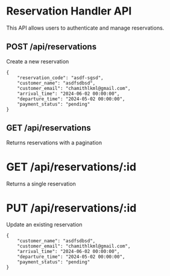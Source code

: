 # Reservation Handler API

This API allows users to authenticate and manage reservations.

## POST /api/reservations

Create a new reservation
```
{
    "reservation_code": "asdf-sgsd",
    "customer_name": "asdfsdbsd",
    "customer_email": "chamithlkml@gmail.com",
    "arrival_time": "2024-06-02 00:00:00",
    "departure_time": "2024-05-02 00:00:00",
    "payment_status": "pending"
}
```

## GET /api/reservations

Returns reservations with a pagination

# GET /api/reservations/:id

Returns a single reservation

# PUT /api/reservations/:id

Update an existing reservation
```
{
    "customer_name": "asdfsdbsd",
    "customer_email": "chamithlkml@gmail.com",
    "arrival_time": "2024-06-02 00:00:00",
    "departure_time": "2024-05-02 00:00:00",
    "payment_status": "pending"
}
```